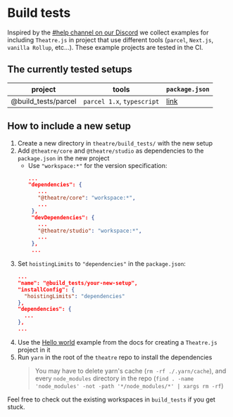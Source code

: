 # Build tests

Inspired by the
[#help channel on our Discord](https://discord.com/channels/870988717190426644/870988717190426647)
we collect examples for including `Theatre.js` in project that use different
tools (`parcel`, `Next.js`, `vanilla Rollup`, etc...). These example projects
are tested in the CI.

## The currently tested setups

| project             | tools                      | `package.json`              |
| ------------------- | -------------------------- | --------------------------- |
| @build_tests/parcel | `parcel 1.x`, `typescript` | [link](parcel/package.json) |

## How to include a new setup

1.  Create a new directory in `theatre/build_tests/` with the new setup
2.  Add `@theatre/core` and `@theatre/studio` as dependencies to the
    `package.json` in the new project
    - Use `"workspace:*"` for the version specification:
      ```json
      ...
      "dependencies": {
         ...
         "@theatre/core": "workspace:*",
         ...
       },
       "devDependencies": {
         ...
         "@theatre/studio": "workspace:*",
         ...
       },
       ...
      ```
3.  Set `hoistingLimits` to `"dependencies"` in the `package.json`:
    ```json
    ...
    "name": "@build_tests/your-new-setup",
    "installConfig": {
      "hoistingLimits": "dependencies"
    },
    "dependencies": {
      ...
    },
    ...
    ```
4.  Use the
    [Hello world](https://docs.theatrejs.com/getting-started/install/#install-theatre)
    example from the docs for creating a `Theatre.js` project in it
5.  Run `yarn` in the root of the `theatre` repo to install the dependencies
    > You may have to delete yarn's cache (`rm -rf ./.yarn/cache`), and every
    > `node_modules` directory in the repo
    > (`find . -name 'node_modules' -not -path '*/node_modules/*' | xargs rm -rf`)

Feel free to check out the existing workspaces in `build_tests` if you get
stuck.
